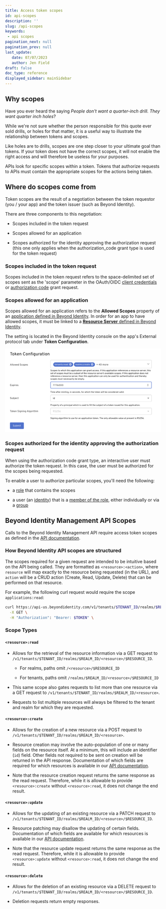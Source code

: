 ```yaml
---
title: Access token scopes 
id: api-scopes
description: ''
slug: /api-scopes
keywords: 
 - api scopes
pagination_next: null
pagination_prev: null
last_update: 
   date: 07/07/2023
   author: Jen Field
draft: false
doc_type: reference
displayed_sidebar: mainSidebar
---
```


## Why scopes

Have you ever heard the saying _People don't want a quarter-inch drill. They want quarter inch holes_?  

While we're not sure whether the person responsible for this quote ever sold drills, or holes for that matter, it is a useful way to illustrate the relationship between tokens and scopes.  

Like holes are to drills, scopes are one step closer to your ultimate goal than tokens. If your token does not have the correct scopes, it will not enable the right access and will therefore be useless for your purposes.  

APIs look for specific scopes within a token. Tokens that authorize requests to APIs must contain the appropriate scopes for the actions being taken. 

## Where do scopes come from

Token scopes are the result of a negotiation between the token requestor (you / your app) and the token issuer (such as Beyond Identity).

There are three components to this negotiation:  

- Scopes included in the token request

- Scopes allowed for an application

- Scopes authorized for the identity approving the authorization request (this one only applies when the authorization_code grant type is used for the token request)

### Scopes included in the token request

Scopes included in the token request refers to the space-delimited set of scopes sent as the 'scope' parameter in the OAuth/OIDC [client credentials](./create-api-token.md#client-credentials-grant-type-confidential-client) or [authorization code](./create-api-token.md#authorization-code-with-pkce-confidential-client) grant request.  



### Scopes allowed for an application

Scopes allowed for an application refers to the **Allowed Scopes** property of an [application defined in Beyond Identity](/docs/add-an-application). In order for an app to have allowed scopes, it must be linked to a [**Resource Server** defined in Beyond Identity](/docs/add-resource-server).  

The setting is located in the Beyond Identity console on the app's External protocol tab under **Token Configuration**.  

![Token Configuration](../images/api-token-configuration.png)  
### Scopes authorized for the identity approving the authorization request

When using the authorization code grant type, an interactive user must authorize the token request.  In this case, the user must be authorized for the scopes being requested.  

To enable a user to authorize particular scopes, you'll need the following: 

- a [role](/docs/create-role) that contains the scopes

- a user (an [identity](/docs/add-an-identity)) that is a [member of the role](/docs/add-user-group-to-role), either individually or via a [group](/docs/add-groups)

## Beyond Identity Management API Scopes

Calls to the Beyond Identity Management API require access token scopes as defined in the [API documentation](https://developer.beyondidentity.com/api/v1).

### How Beyond Identity API scopes are structured

The scopes required for a given request are intended to be intuitive based on the API being called. They are formatted as `<resource>:<action>`, where `resource` will map exactly to the resource being requested (in the URL), and `action` will be a CRUD action (Create, Read, Update, Delete) that can be performed on that resource.

For example, the following curl request would require the scope `applications:read`:

```bash
curl https://api-us.beyondidentity.com/v1/tenants/$TENANT_ID/realms/$REALM_ID/applications/$APPLICATION_ID \
  -X GET \
  -H "Authorization": "Bearer: $TOKEN" \
```

### Scope Types


#### `<resource>:read`

- Allows for the retrieval of the resource information via a GET request to `/v1/tenants/$TENANT_ID/realms/$REALM_ID/<resource>/$RESOURCE_ID`.

  - For realms, paths omit `/<resource>/$RESOURCE_ID`

  - For tenants, paths omit `/realms/$REALM_ID/<resource>/$RESOURCE_ID`

- This same scope also gates requests to list more than one resource via a GET request to `/v1/tenants/$TENANT_ID/realms/$REALM_ID/<resource>`. 

- Requests to list multiple resources will always be filtered to the tenant and realm for which they are requested.

#### `<resource>:create`

- Allows for the creation of a new resource via a POST request to `/v1/tenants/$TENANT_ID/realms/$REALM_ID/<resource>`.

- Resource creation may involve the auto-population of one or many fields on the resource itself. At a minimum, this will include an identifier (`id`) field. Other fields not required to be sent on creation will be returned in the API response. Documentation of which fields are required for which resources is available in our [API documentation](https://developer.beyondidentity.com/api/v1).

- Note that the resource creation request returns the same response as the read request. Therefore, while it is allowable to provide `<resource>:create` without `<resource>:read`, it does not change the end result.

#### `<resource>:update`

- Allows for the updating of an existing resource via a PATCH request to `/v1/tenants/$TENANT_ID/realms/$REALM_ID/<resource>/$RESOURCE_ID`.

- Resource patching may disallow the updating of certain fields. Documentation of which fields are available for which resources is available in our [API documentation](https://developer.beyondidentity.com/api/v1).

- Note that the resource update request returns the same response as the read request. Therefore, while it is allowable to provide `<resource>:update` without `<resource>:read`, it does not change the end result.

#### `<resource>:delete`

- Allows for the deletion of an existing resource via a DELETE request to `/v1/tenants/$TENANT_ID/realms/$REALM_ID/<resource>/$RESOURCE_ID`.

- Deletion requests return empty responses.

